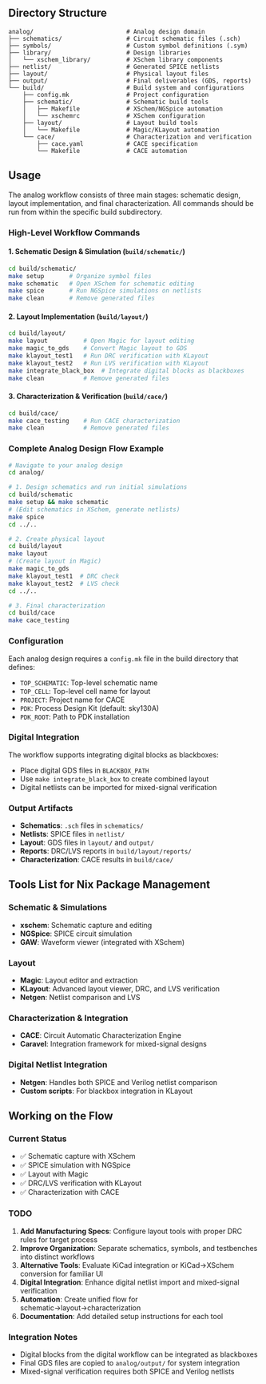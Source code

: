 ## Directory Structure

```
analog/                          # Analog design domain
├── schematics/                  # Circuit schematic files (.sch)
├── symbols/                     # Custom symbol definitions (.sym)
├── library/                     # Design libraries
│   └── xschem_library/          # XSchem library components
├── netlist/                     # Generated SPICE netlists
├── layout/                      # Physical layout files
├── output/                      # Final deliverables (GDS, reports)
└── build/                       # Build system and configurations
    ├── config.mk                # Project configuration
    ├── schematic/               # Schematic build tools
    │   ├── Makefile             # XSchem/NGSpice automation
    │   └── xschemrc             # XSchem configuration
    ├── layout/                  # Layout build tools
    │   └── Makefile             # Magic/KLayout automation
    └── cace/                    # Characterization and verification
        ├── cace.yaml            # CACE specification
        └── Makefile             # CACE automation
```

## Usage

The analog workflow consists of three main stages: schematic design, layout implementation, and final characterization. All commands should be run from within the specific build subdirectory.

### High-Level Workflow Commands

#### 1. Schematic Design & Simulation (`build/schematic/`)
```bash
cd build/schematic/
make setup       # Organize symbol files
make schematic   # Open XSchem for schematic editing
make spice       # Run NGSpice simulations on netlists
make clean       # Remove generated files
```

#### 2. Layout Implementation (`build/layout/`)
```bash
cd build/layout/
make layout          # Open Magic for layout editing
make magic_to_gds    # Convert Magic layout to GDS
make klayout_test1   # Run DRC verification with KLayout
make klayout_test2   # Run LVS verification with KLayout
make integrate_black_box  # Integrate digital blocks as blackboxes
make clean           # Remove generated files
```

#### 3. Characterization & Verification (`build/cace/`)
```bash
cd build/cace/
make cace_testing    # Run CACE characterization
make clean           # Remove generated files
```

### Complete Analog Design Flow Example
```bash
# Navigate to your analog design
cd analog/

# 1. Design schematics and run initial simulations
cd build/schematic
make setup && make schematic
# (Edit schematics in XSchem, generate netlists)
make spice
cd ../..

# 2. Create physical layout
cd build/layout
make layout
# (Create layout in Magic)
make magic_to_gds
make klayout_test1  # DRC check
make klayout_test2  # LVS check
cd ../..

# 3. Final characterization
cd build/cace
make cace_testing
```

### Configuration
Each analog design requires a `config.mk` file in the build directory that defines:
- `TOP_SCHEMATIC`: Top-level schematic name
- `TOP_CELL`: Top-level cell name for layout
- `PROJECT`: Project name for CACE
- `PDK`: Process Design Kit (default: sky130A)
- `PDK_ROOT`: Path to PDK installation

### Digital Integration
The workflow supports integrating digital blocks as blackboxes:
- Place digital GDS files in `BLACKBOX_PATH`
- Use `make integrate_black_box` to create combined layout
- Digital netlists can be imported for mixed-signal verification

### Output Artifacts
- **Schematics**: `.sch` files in `schematics/`
- **Netlists**: SPICE files in `netlist/`
- **Layout**: GDS files in `layout/` and `output/`
- **Reports**: DRC/LVS reports in `build/layout/reports/`
- **Characterization**: CACE results in `build/cace/`

## Tools List for Nix Package Management

### Schematic & Simulations
- **xschem**: Schematic capture and editing
- **NGSpice**: SPICE circuit simulation
- **GAW**: Waveform viewer (integrated with XSchem)

### Layout
- **Magic**: Layout editor and extraction
- **KLayout**: Advanced layout viewer, DRC, and LVS verification
- **Netgen**: Netlist comparison and LVS

### Characterization & Integration
- **CACE**: Circuit Automatic Characterization Engine
- **Caravel**: Integration framework for mixed-signal designs

### Digital Netlist Integration
- **Netgen**: Handles both SPICE and Verilog netlist comparison
- **Custom scripts**: For blackbox integration in KLayout

## Working on the Flow

### Current Status
- ✅ Schematic capture with XSchem
- ✅ SPICE simulation with NGSpice  
- ✅ Layout with Magic
- ✅ DRC/LVS verification with KLayout
- ✅ Characterization with CACE

### TODO
1. **Add Manufacturing Specs**: Configure layout tools with proper DRC rules for target process
2. **Improve Organization**: Separate schematics, symbols, and testbenches into distinct workflows
3. **Alternative Tools**: Evaluate KiCad integration or KiCad→XSchem conversion for familiar UI
4. **Digital Integration**: Enhance digital netlist import and mixed-signal verification
5. **Automation**: Create unified flow for schematic→layout→characterization
6. **Documentation**: Add detailed setup instructions for each tool

### Integration Notes
- Digital blocks from the digital workflow can be integrated as blackboxes
- Final GDS files are copied to `analog/output/` for system integration
- Mixed-signal verification requires both SPICE and Verilog netlists
